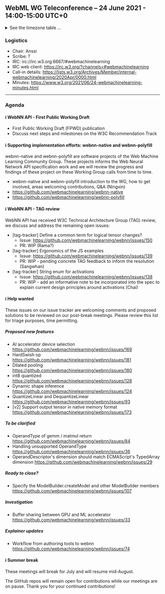 ## WebML WG Teleconference – 24 June 2021 - 14:00-15:00 UTC+0

<details><summary>See the timezone table ...</summary>
<table>
<tr><td> San Francisco (U.S.A. - California) <td> Thu, 24 June 2021 <td> 07:00 <td> UTC-7 hours
<tr><td> Boston (U.S.A. - Massachusetts) <td> Thu, 24 June 2021 <td> 10:00 <td> UTC-4 hours
<tr><td> London (United Kingdom - England) <td> Thu, 24 June 2021 <td> 15:00 <td> UTC+1 hours
<tr><td> Berlin (Germany) <td> Thu, 24 June 2021 <td> 16:00 <td> UTC+2 hours
<tr><td> Helsinki (Finland) <td> Thu, 24 June 2021 <td> 17:00 <td> UTC+3 hours
<tr><td> Shanghai (China) <td> Thu, 24 June 2021 <td> 22:00 <td> UTC+8 hours
<tr><td> Tokyo (Japan) <td> Thu, 24 June 2021 <td> 23:00 <td> UTC+9 hours
<tr><td> Corresponding UTC (GMT) <td> Thu, 24 June 2021 <td colspan=2> 14:00 UTC
</table>

Other locations: https://www.timeanddate.com/worldclock/fixedtime.html?iso=20210624T14
  </details>
  
### Logistics

* Chair: Anssi
* Scribe: ?
* IRC: irc://irc.w3.org:6667/#webmachinelearning
* IRC web client: https://irc.w3.org/?channels=#webmachinelearning
* Call-in details: https://lists.w3.org/Archives/Member/internal-webmachinelearning/2020Apr/0000.html
* Minutes: https://www.w3.org/2021/06/24-webmachinelearning-minutes.html

---

### Agenda

#### ℹ️ WebNN API - First Public Working Draft
- First Public Working Draft (FPWD) publication
- Discuss next steps and milestones on the W3C Recommendation Track

  
#### ℹ️ Supporting implementation efforts: webnn-native and webnn-polyfill

webnn-native and webnn-polyfill are software projects of the Web Machine Learning Community Group. These projects informs the Web Neural Network API specification work and we will review the progress and findings of these project on these Working Group calls from time to time.

- webnn-native and webnn-polyfill introduction to the WG, how to get involved, areas welcoming contributions, Q&A (Ningxin)
- https://github.com/webmachinelearning/webnn-native
- https://github.com/webmachinelearning/webnn-polyfill
  
#### ℹ️ WebNN API - TAG review
  
WebNN API has received W3C Technical Architecture Group (TAG) review, we discuss and address the remaining open issues:

- [tag-tracker] Define a common term for logical tensor changes?
    - Issue: https://github.com/webmachinelearning/webnn/issues/150
    - PR: WIP (Rama?)
- [tag-tracker] Ergonomics of the JS examples
    - Issue: https://github.com/webmachinelearning/webnn/issues/139
    - PR: WIP - pending concrete TAG feedback to inform the resolution (Sangwhan)
- [tag-tracker] String enum for activations
    - Issue: https://github.com/webmachinelearning/webnn/issues/138
    - PR: WIP - add an informative note to be incorporated into the spec to explain current design principles around activations (Chai)

#### ℹ️ Help wanted

These issues on our issue tracker are welcoming comments and proposed solutions to be reviewed on our post-break meetings. Please review this list for triage purposes, time permitting.

##### Proposed new features

- AI accelerator device selection https://github.com/webmachinelearning/webnn/issues/169
- HardSwish op https://github.com/webmachinelearning/webnn/issues/181
- Dilated pooling https://github.com/webmachinelearning/webnn/issues/180
- int8 quantized https://github.com/webmachinelearning/webnn/issues/128
- Dynamic shape inference https://github.com/webmachinelearning/webnn/issues/124
- QuantizeLinear and DequantizeLinear https://github.com/webmachinelearning/webnn/issues/93
- [v2] Support output tensor in native memory format https://github.com/webmachinelearning/webnn/issues/173

##### To be clarified
- OperandType of gemm / matmul return https://github.com/webmachinelearning/webnn/issues/84
- Handling unsupported OperandType https://github.com/webmachinelearning/webnn/issues/36
- OperandDescriptor's dimension should match ECMAScript's TypedArray dimension https://github.com/webmachinelearning/webnn/issues/29

##### Ready to close?
- Specify the ModelBuilder.createModel and other ModelBuilder members https://github.com/webmachinelearning/webnn/issues/107

##### Investigation 

- Buffer sharing between GPU and ML accelerator https://github.com/webmachinelearning/webnn/issues/33

##### Explainer updates

- Workflow from authoring tools to webnn https://github.com/webmachinelearning/webnn/issues/74

#### ℹ️ Summer break

These meetings will break for July and will resume mid-August.

The GitHub repos will remain open for contributions while our meetings are on pause. Thank you for your continued contributions!
